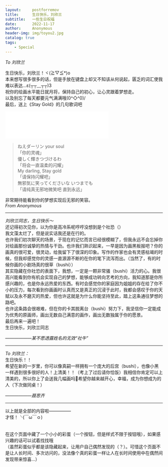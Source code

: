 ```yaml
---
layout:     postforremov
title:      生日快乐，刘欣兰
subtitle:   一些生日祝福
date:       2022-11-17
author:     Anonymous
header-img: img/toyou2.jpg
catalog: true
tags:
    - Special
---
```


<i>To 刘欣兰  <br> </i>

生日快乐，刘欣兰！ヾ(≧▽≦*)o <br>
本来想写很多很多的话，但是手放在键盘上却又不知该从何说起，匮乏的词汇使我难以表达...ε(┬┬﹏┬┬)3 <br>
祝你的绘画水平能日就月将，保持自己的初心，让心灵跟着梦想走。<br>
以及别忘了每天都要元气满满哦\(0^◇^0)/ <br>
最后，送上《Stay Gold》的几句歌词吧 <br>
<iframe frameborder="no" border="0" marginwidth="0" marginheight="0" width=330 height=86 src="//music.163.com/outchain/player?type=2&id=29785409&auto=0&height=66"></iframe>

> ねえダーリン your soul <br>
>「你的灵魂」 <br>
> 優しく輝きつづけるわ <br>
>「将会一直温柔的闪耀」 <br>
> My darling, Stay gold <br>
> 「请保持闪耀吧」 <br>
> 無邪気に笑ってくださいな いつまでも <br>
> 「请纯真无邪地微笑吧 直到永远」 <br>

非常期待能看到你的梦想实现后无邪的笑容。<br>
<i align="right"> From Anonymous</i>

***

<i>刘欣兰同志，生日快乐～<br></i>
还记得初次见你，以为你是高冷系呢哼哼没想到是个社恐（）<br>
我文藻太烂了，但是说实话我还是在行的。<br>
也许我们初次聊天的场景，于现在的记忆而言已经很模糊了，但我永远不会忘掉你对绘画那份诚挚的热情与干劲。也许我们熟识起来，一早是因为画黑板报吧？你的画真的很可爱，很灵动，给我留下了很深的印象。写作的作家也会有灵感枯竭的时候，但我却感觉你的灵感一直源源不断的在你的笔下流泻而出。（当然了，有的时候你画的小剧场真的很草（bushi））<br>
其实隐藏在你社恐的表面下，我想，一定是一颗非常骚（bushi）活力的心。我很高兴能看到你有机会实现自己的梦想，能够成功转向艺考的方向，我知道那是你所感兴趣的，也是你永远热爱的东西。有时会感觉你的家庭因为姐姐的存在给了你不小的压力，每次看到你画画时认真而又是真正的沉浸于此时，我都会感叹于你的天赋以及永不磨灭的热爱，但也许这就是为什么你能坚持至此，踏上这条通往梦想的路吧。<br>
也许这条路会很艰难，但在你的卡其脱离台（bushi）努力下，我坚信你一定能成为优秀的原画师，画出无数自己满意的画作，画出无数独属于你的愿景。<br>
最后再来一遍吧！<br>
生日快乐，刘欣兰同志<br>

<i align="right">——————某不愿透露姓名的无效“社牛”</i>

***

<i>To 刘欣兰：<br></i>
生日快乐！！<br>
希望在新的一岁里，你可以像真嗣一样拥有一个庞大的后宫（bushi），也像小黑一样遇到很多很好的人！上清美！！（考上了过后请你恰饭）我相信你肯定可以上清美的，所以你上了会送我几幅画吗🥺希望你越来越开心，幸福，成为你想成为的人（下次做同桌！）<br>

<i align="right">——————聂思齐<br></i>

***

以上就是全部的内容啦—————<br>
才怪！╰(￣ω￣ｏ)<br>
<br>
<br>
在这个页面中藏了一个小小的彩蛋（一个按钮，但是样式不限于按钮哦），如果感兴趣的话可以试着找找哦<br>
（虽然彩蛋似乎都是该隐藏起来，让用户自己偶然发现的（？）。可惜这个页面不是让人长时间、多次访问的，没法像个真的彩蛋一样让人在长时间使用中在偶然间发现带来惊喜...）
<br>
